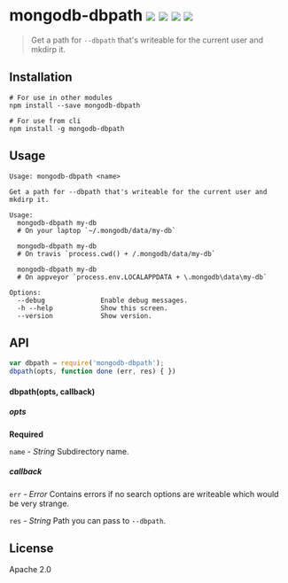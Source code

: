 # mongodb-dbpath [![][npm_img]][npm_url] [![][travis_img]][travis_url] [![][appveyor_img]][appveyor_url] [![][gitter_img]][gitter_url]

> Get a path for `--dbpath` that's writeable for the current user and mkdirp it.

## Installation

```
# For use in other modules
npm install --save mongodb-dbpath

# For use from cli
npm install -g mongodb-dbpath
```

## Usage

```
Usage: mongodb-dbpath <name>

Get a path for --dbpath that's writeable for the current user and mkdirp it.

Usage:
  mongodb-dbpath my-db
  # On your laptop `~/.mongodb/data/my-db`

  mongodb-dbpath my-db
  # On travis `process.cwd() + /.mongodb/data/my-db`

  mongodb-dbpath my-db
  # On appveyor `process.env.LOCALAPPDATA + \.mongodb\data\my-db`

Options:
  --debug              Enable debug messages.
  -h --help            Show this screen.
  --version            Show version.
```

## API

```javascript
var dbpath = require('mongodb-dbpath');
dbpath(opts, function done (err, res) { })
```
#### dbpath(opts, callback)

##### opts

**Required**

`name` - *String*
Subdirectory name.

##### callback

`err` - *Error*
Contains errors if no search options are writeable which would be very strange.

`res` - *String*
Path you can pass to `--dbpath`.

## License

Apache 2.0

[travis_img]: https://secure.travis-ci.org/mongodb-js/mongodb-dbpath.svg?branch=master
[travis_url]: https://travis-ci.org/mongodb-js/mongodb-dbpath
[npm_img]: https://img.shields.io/npm/v/mongodb-dbpath.svg
[npm_url]: https://www.npmjs.org/package/mongodb-dbpath
[appveyor_img]: https://ci.appveyor.com/api/projects/status/voa841j5ke8jtpfh?svg=true
[appveyor_url]: https://ci.appveyor.com/project/imlucas/mongodb-dbpath
[gitter_img]: https://badges.gitter.im/Join%20Chat.svg
[gitter_url]: https://gitter.im/mongodb-js/mongodb-js
